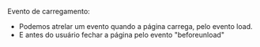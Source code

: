 Evento de carregamento:

- Podemos atrelar um evento quando a página carrega, pelo evento load.
- E antes do usuário fechar a página pelo evento "beforeunload"